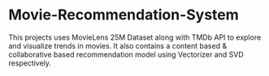 # Movie-Recommendation-System
This projects uses MovieLens 25M Dataset along with TMDb API to explore and visualize trends in movies. It also contains a content based &amp; collaborative based recommendation model using Vectorizer and SVD respectively.
